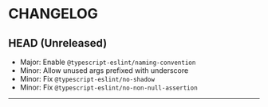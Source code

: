 # CHANGELOG

## HEAD (Unreleased)

- Major: Enable `@typescript-eslint/naming-convention`
- Minor: Allow unused args prefixed with underscore
- Minor: Fix `@typescript-eslint/no-shadow`
- Minor: Fix `@typescript-eslint/no-non-null-assertion`

---
